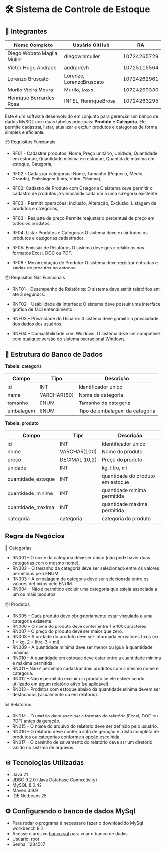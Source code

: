 # 🛠️ Sistema de Controle de Estoque


## 👥 Integrantes

| Nome Completo                     | Usuário GitHub       | RA            |
|----------------------------------|-----------------------|---------------|
| Diego Wobeto Maglia Muller       | diegowmmuller        | 10724265729   |
| Victor Hugo Andrade              | andradevh            | 10725115564   |
| Lorenzo Bruscato                 | Lorenzo, LorenzoBruscato              | 10724262961   |
| Murilo Vieira Moura              | Murilo, ivaxs              | 10724269339   |
| Henrique Bernardes Rosa          | INTEL, HenriqueBrosa        | 10724263295   |

Este é um software desenvolvido em conjunto para gerenciar um banco de dados MySQL com duas tabelas principais: **Produto** e **Categoria**. Ele permite cadastrar, listar, atualizar e excluir produtos e categorias de forma simples e eficiente.

📦 Requisitos Funcionais

- RF01 - Cadastrar produtos:
Nome,
Preço unitário,
Unidade,
Quantidade em estoque,
Quantidade mínima em estoque,
Quantidade máxima em estoque,
Categoria,

- RF02 - Cadastrar categorias:
Nome,
Tamanho (Pequeno, Médio, Grande),
Embalagem (Lata, Vidro, Plástico),

- RF02: Cadastro de Produto com Categoria
O sistema deve permitir o cadastro de produtos já vinculando cada um a uma categoria existente

- RF03 - Permitir operações:
Inclusão,
Alteração,
Exclusão,
Listagem de produtos e categorias,

- RF03 - Reajuste de preço
Permite reajustar o percentual de preço em todos os produtos.

- RF04: Listar Produtos e Categorias
O sistema deve exibir todos os produtos e categorias cadastrados.

- RF05: Emissão de Relatórios
O sistema deve gerar relatórios nos formatos Excel, DOC ou PDF.

- RF06 - Movimentação de Produtos
O sistema deve registrar entradas e saídas de produtos no estoque.

📦 Requisitos Não Funcionais

- RNF01 – Desempenho de Relatórios:
O sistema deve emitir relatórios em até 3 segundos.

- RNF02 – Usabilidade da Interface:
O sistema deve possuir uma interface gráfica de fácil entendimento.

- RNF03 – Privacidade do Usuário:
O sistema deve garantir a privacidade dos dados dos usuários.

- RNF04 – Compatibilidade com Windows:
O sistema deve ser compatível com qualquer versão do sistema operacional Windows.

## 🧱 Estrutura do Banco de Dados

**Tabela: categoria**

| Campo     | Tipo        | Descrição                      |
| --------- | ----------- | ------------------------------ |
| id        | INT         | Identificador único            |
| name      | VARCHAR(50) | Nome da categoria              |
| tamanho   | ENUM        | Tamanho da categoria           |
| embalagem | ENUM        | Tipo de embalagem da categoria |

**Tabela: produto**

| Campo              | Tipo          | Descrição                        |
| ------------------ | ------------- | -------------------------------- |
| id                 | INT           | Identificador único              |
| nome               | VARCHAR(100)  | Nome do produto                  |
| preço              | DECIMAL(10,2) | Preço do produto                 |
| unidade            | INT           | kg, litro, ml                    |
| quantidade_estoque | INT           | quantidade do produto em estoque |
| quantidade_minima  | INT           | quantidade minima permitida      |
| quantidade_maxima  | INT           | quantidade maxima permitida      |
| categoria          | categoria     | categoria do produto             |

## Regra de Negócios

📁 Categorias
- RN001 – O nome da categoria deve ser único (não pode haver duas categorias com o mesmo nome).
- RN002 – O tamanho da categoria deve ser selecionado entre os valores permitidos pelo ENUM.
- RN003 – A embalagem da categoria deve ser selecionada entre os valores definidos pelo ENUM.
- RN004 – Não é permitido excluir uma categoria que esteja associada a um ou mais produtos.

📦 Produtos
- RN005 – Cada produto deve obrigatoriamente estar vinculado a uma categoria existente.
- RN006 – O nome do produto deve conter entre 1 e 100 caracteres.
- RN007 – O preço do produto deve ser maior que zero.
- RN008 – A unidade do produto deve ser informada em valores fixos (ex: 1 = kg, 2 = litro, 3 = ml).
- RN009 – A quantidade mínima deve ser menor ou igual à quantidade máxima.
- RN010 – A quantidade em estoque deve estar entre a quantidade mínima e máxima permitida.
- RN011 – Não é permitido cadastrar dois produtos com o mesmo nome e categoria.
- RN012 – Não é permitido excluir um produto se ele estiver sendo utilizado em algum relatório ativo (se aplicável).
- RN013 – Produtos com estoque abaixo da quantidade mínima devem ser destacados (visualmente ou em relatório).

📊 Relatórios
- RN014 – O usuário deve escolher o formato do relatório (Excel, DOC ou PDF) antes da geração.
- RN015 – O nome do arquivo do relatório deve ser definido pelo usuário.
- RN016 – O relatório deve conter a data de geração e a lista completa de produtos ou categorias conforme a opção escolhida.
- RN017 – O caminho de salvamento do relatório deve ser um diretório válido no sistema de arquivos.

## ⚙️ Tecnologias Utilizadas

- Java 21
- JDBC 9.2.0 (Java Database Connectivity) 
- MySQL 8.0.42
- Maven 3.9.9
- IDE Netbeans 25

## ⚙️ Configurando o banco de dados MySql

- Para rodar o programa é necessario fazer o download do MySql workbench 8.0
- Acesse o arquivo [banco.sql](banco.sql) para criar o banco de dados
- Usuario: root
- Senha: 1234567

